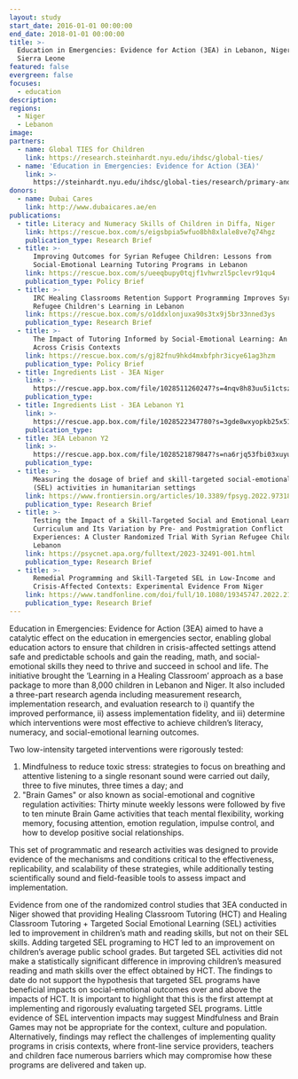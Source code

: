 ```yaml
---
layout: study
start_date: 2016-01-01 00:00:00
end_date: 2018-01-01 00:00:00
title: >-
  Education in Emergencies: Evidence for Action (3EA) in Lebanon, Niger and
  Sierra Leone
featured: false
evergreen: false
focuses:
  - education
description:
regions:
  - Niger
  - Lebanon
image:
partners:
  - name: Global TIES for Children
    link: https://research.steinhardt.nyu.edu/ihdsc/global-ties/
  - name: 'Education in Emergencies: Evidence for Action (3EA)'
    link: >-
      https://steinhardt.nyu.edu/ihdsc/global-ties/research/primary-and-middle-education/education-emergencies-evidence-action-3ea
donors:
  - name: Dubai Cares
    link: http://www.dubaicares.ae/en
publications:
  - title: Literacy and Numeracy Skills of Children in Diffa, Niger
    link: https://rescue.box.com/s/eigsbpia5wfuo8bh8xlale8ve7q74hgz
    publication_type: Research Brief
  - title: >-
      Improving Outcomes for Syrian Refugee Children: Lessons from
      Social-Emotional Learning Tutoring Programs in Lebanon
    link: https://rescue.box.com/s/ueeqbupy0tqjf1vhwrzl5pclevr91qu4
    publication_type: Policy Brief
  - title: >-
      IRC Healing Classrooms Retention Support Programming Improves Syrian
      Refugee Children's Learning in Lebanon
    link: https://rescue.box.com/s/o1ddxlonjuxa90s3tx9j5br33nned3ys
    publication_type: Research Brief
  - title: >-
      The Impact of Tutoring Informed by Social-Emotional Learning: An Analysis
      Across Crisis Contexts
    link: https://rescue.box.com/s/gj82fnu9hkd4mxbfphr3icye61ag3hzm
    publication_type: Policy Brief
  - title: Ingredients List - 3EA Niger
    link: >-
      https://rescue.app.box.com/file/1028511260247?s=4nqv8h83uu5i1ctszzv7rrfs6gk1ly7b
    publication_type:
  - title: Ingredients List - 3EA Lebanon Y1
    link: >-
      https://rescue.app.box.com/file/1028522347780?s=3gde8wxyopkb25x51u6qcgg0lxwkhuup
    publication_type:
  - title: 3EA Lebanon Y2
    link: >-
      https://rescue.app.box.com/file/1028521879847?s=na6rjq53fbi03xuyu0kba8cpmpsbq28b
    publication_type:
  - title: >-
      Measuring the dosage of brief and skill-targeted social-emotional learning
      (SEL) activities in humanitarian settings
    link: https://www.frontiersin.org/articles/10.3389/fpsyg.2022.973184/full
    publication_type: Research Brief
  - title: >-
      Testing the Impact of a Skill-Targeted Social and Emotional Learning
      Curriculum and Its Variation by Pre- and Postmigration Conflict
      Experiences: A Cluster Randomized Trial With Syrian Refugee Children in
      Lebanon
    link: https://psycnet.apa.org/fulltext/2023-32491-001.html
    publication_type: Research Brief
  - title: >-
      Remedial Programming and Skill-Targeted SEL in Low-Income and
      Crisis-Affected Contexts: Experimental Evidence From Niger
    link: https://www.tandfonline.com/doi/full/10.1080/19345747.2022.2139785
    publication_type: Research Brief
---
```

Education in Emergencies: Evidence for Action (3EA) aimed to have a catalytic effect on the education in emergencies sector, enabling global education actors to ensure that children in crisis-affected settings attend safe and predictable schools and gain the reading, math, and social-emotional skills they need to thrive and succeed in school and life. The initiative brought the ‘Learning in a Healing Classroom’ approach as a base package to more than 8,000 children in Lebanon and Niger. It also included a three-part research agenda including measurement research, implementation research, and evaluation research to i) quantify the improved performance, ii) assess implementation fidelity, and iii) determine which interventions were most effective to achieve children’s literacy, numeracy, and social-emotional learning outcomes.&nbsp;

Two low-intensity targeted interventions were rigorously tested:

1. Mindfulness to reduce toxic stress: strategies to focus on breathing and attentive listening to a single resonant sound were carried out daily, three to five minutes, three times a day; and
2. "Brain Games" or also known as social-emotional and cognitive regulation activities: Thirty minute weekly lessons were followed by five to ten minute Brain Game activities that teach mental flexibility, working memory, focusing attention, emotion regulation, impulse control, and how to develop positive social relationships.

This set of programmatic and research activities was designed to provide evidence of the mechanisms and conditions critical to the effectiveness, replicability, and scalability of these strategies, while additionally testing scientifically sound and field-feasible tools to assess impact and implementation.&nbsp;

Evidence from one of the randomized control studies that 3EA conducted in Niger showed that providing Healing Classroom Tutoring (HCT) and Healing Classroom Tutoring + Targeted Social Emotional Learning (SEL) activities led to improvement in children’s math and reading skills, but not on their SEL skills. Adding targeted SEL programing to HCT led to an improvement on children’s average public school grades. But targeted SEL activities did not make a statistically significant difference in improving children’s measured reading and math skills over the effect obtained by HCT. The findings to date do not support the hypothesis that targeted SEL programs have beneficial impacts on social-emotional outcomes over and above the impacts of HCT. It is important to highlight that this is the first attempt at implementing and rigorously evaluating targeted SEL programs. Little evidence of SEL intervention impacts may suggest Mindfulness and Brain Games may not be appropriate for the context, culture and population. Alternatively, findings may reflect the challenges of implementing quality programs in crisis contexts, where front-line service providers, teachers and children face numerous barriers which may compromise how these programs are delivered and taken up.&nbsp;